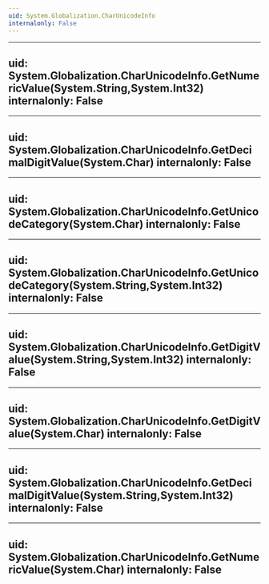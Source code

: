 ```yaml
---
uid: System.Globalization.CharUnicodeInfo
internalonly: False
---
```


---
uid: System.Globalization.CharUnicodeInfo.GetNumericValue(System.String,System.Int32)
internalonly: False
---

---
uid: System.Globalization.CharUnicodeInfo.GetDecimalDigitValue(System.Char)
internalonly: False
---

---
uid: System.Globalization.CharUnicodeInfo.GetUnicodeCategory(System.Char)
internalonly: False
---

---
uid: System.Globalization.CharUnicodeInfo.GetUnicodeCategory(System.String,System.Int32)
internalonly: False
---

---
uid: System.Globalization.CharUnicodeInfo.GetDigitValue(System.String,System.Int32)
internalonly: False
---

---
uid: System.Globalization.CharUnicodeInfo.GetDigitValue(System.Char)
internalonly: False
---

---
uid: System.Globalization.CharUnicodeInfo.GetDecimalDigitValue(System.String,System.Int32)
internalonly: False
---

---
uid: System.Globalization.CharUnicodeInfo.GetNumericValue(System.Char)
internalonly: False
---
